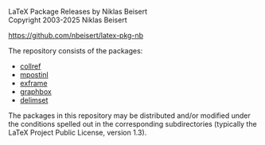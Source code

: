 LaTeX Package Releases by Niklas Beisert  
Copyright 2003-2025 Niklas Beisert

<https://github.com/nbeisert/latex-pkg-nb>

The repository consists of the packages:

* [collref](https://ctan.org/pkg/collref)
* [mpostinl](https://ctan.org/pkg/mpostinl)
* [exframe](https://ctan.org/pkg/exframe)
* [graphbox](https://ctan.org/pkg/graphbox)
* [delimset](https://ctan.org/pkg/delimset)

The packages in this repository may be distributed and/or modified
under the conditions spelled out in the corresponding subdirectories
(typically the LaTeX Project Public License, version 1.3).

